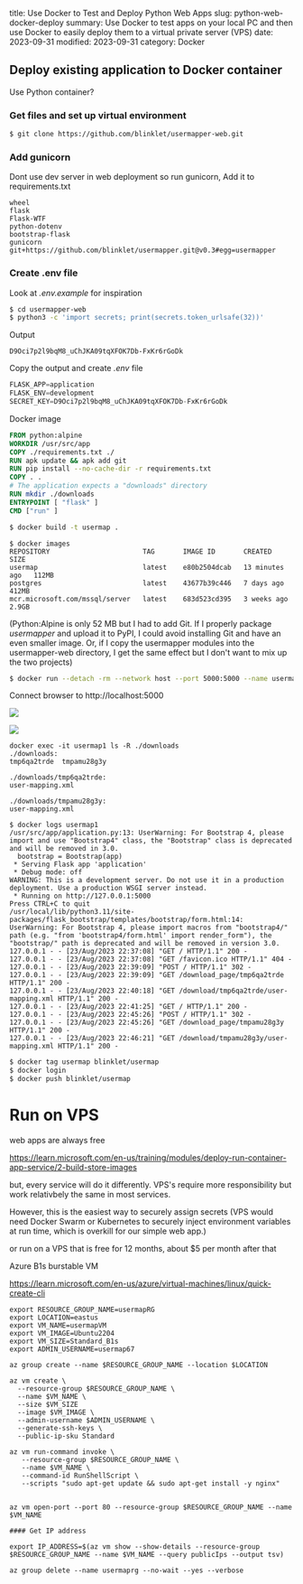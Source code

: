 title: Use Docker to Test and Deploy Python Web Apps
slug: python-web-docker-deploy
summary: Use Docker to test apps on your local PC and then use Docker to easily deploy them to a virtual private server (VPS)
date: 2023-09-31
modified: 2023-09-31
category: Docker
<!--status: Published-->



## Deploy existing application to Docker container

Use Python container?

### Get files and set up virtual environment

```bash
$ git clone https://github.com/blinklet/usermapper-web.git
```
### Add gunicorn

Dont use dev server in web deployment so run gunicorn, Add it to requirements.txt

```text
wheel
flask
Flask-WTF
python-dotenv
bootstrap-flask
gunicorn
git+https://github.com/blinklet/usermapper.git@v0.3#egg=usermapper
```

### Create .env file

Look at *.env.example* for inspiration

```bash
$ cd usermapper-web
$ python3 -c 'import secrets; print(secrets.token_urlsafe(32))'
```

Output

```
D9Oci7p2l9bqM8_uChJKA09tqXFOK7Db-FxKr6rGoDk
```

Copy the output and create *.env* file

```python
FLASK_APP=application
FLASK_ENV=development
SECRET_KEY=D9Oci7p2l9bqM8_uChJKA09tqXFOK7Db-FxKr6rGoDk
```

Docker image

<!--
```dockerfile
# Use the Python Docker image's bookwork tag
# because we need an image that also has git installed
FROM python:bookworm
WORKDIR /usr/src/app
COPY ./requirements.txt ./
RUN pip install --no-cache-dir -r requirements.txt
COPY . .
# The application expects a "downloads" directory
RUN mkdir ./downloads
ENTRYPOINT [ "flask" ]
CMD ["run" ]
```
-->


```dockerfile
FROM python:alpine
WORKDIR /usr/src/app
COPY ./requirements.txt ./
RUN apk update && apk add git
RUN pip install --no-cache-dir -r requirements.txt
COPY . .
# The application expects a "downloads" directory
RUN mkdir ./downloads
ENTRYPOINT [ "flask" ]
CMD ["run" ]
```

```bash
$ docker build -t usermap .
```

```
$ docker images
REPOSITORY                       TAG       IMAGE ID       CREATED          SIZE
usermap                          latest    e80b2504dcab   13 minutes ago   112MB
postgres                         latest    43677b39c446   7 days ago       412MB
mcr.microsoft.com/mssql/server   latest    683d523cd395   3 weeks ago      2.9GB
```

(Python:Alpine is only 52 MB but I had to add Git. If I properly package *usermapper* and upload it to PyPI, I could avoid installing Git and have an even smaller image. Or, if I copy the usermapper modules into the usermapper-web directory, I get the same effect but I don't want to mix up the two projects)

```bash
$ docker run --detach -rm --network host --port 5000:5000 --name usermap1 usermap
```

Connect browser to http://localhost:5000

![]({attach}usermapper-01.png)

![]({attach}usermapper-02.png)


```
docker exec -it usermap1 ls -R ./downloads
./downloads:
tmp6qa2trde  tmpamu28g3y

./downloads/tmp6qa2trde:
user-mapping.xml

./downloads/tmpamu28g3y:
user-mapping.xml
```


```
$ docker logs usermap1
/usr/src/app/application.py:13: UserWarning: For Bootstrap 4, please import and use "Bootstrap4" class, the "Bootstrap" class is deprecated and will be removed in 3.0.
  bootstrap = Bootstrap(app)
 * Serving Flask app 'application'
 * Debug mode: off
WARNING: This is a development server. Do not use it in a production deployment. Use a production WSGI server instead.
 * Running on http://127.0.0.1:5000
Press CTRL+C to quit
/usr/local/lib/python3.11/site-packages/flask_bootstrap/templates/bootstrap/form.html:14: UserWarning: For Bootstrap 4, please import macros from "bootstrap4/" path (e.g. "from 'bootstrap4/form.html' import render_form"), the "bootstrap/" path is deprecated and will be removed in version 3.0.
127.0.0.1 - - [23/Aug/2023 22:37:08] "GET / HTTP/1.1" 200 -
127.0.0.1 - - [23/Aug/2023 22:37:08] "GET /favicon.ico HTTP/1.1" 404 -
127.0.0.1 - - [23/Aug/2023 22:39:09] "POST / HTTP/1.1" 302 -
127.0.0.1 - - [23/Aug/2023 22:39:09] "GET /download_page/tmp6qa2trde HTTP/1.1" 200 -
127.0.0.1 - - [23/Aug/2023 22:40:18] "GET /download/tmp6qa2trde/user-mapping.xml HTTP/1.1" 200 -
127.0.0.1 - - [23/Aug/2023 22:41:25] "GET / HTTP/1.1" 200 -
127.0.0.1 - - [23/Aug/2023 22:45:26] "POST / HTTP/1.1" 302 -
127.0.0.1 - - [23/Aug/2023 22:45:26] "GET /download_page/tmpamu28g3y HTTP/1.1" 200 -
127.0.0.1 - - [23/Aug/2023 22:46:21] "GET /download/tmpamu28g3y/user-mapping.xml HTTP/1.1" 200 -
```

```bash
$ docker tag usermap blinklet/usermap
$ docker login
$ docker push blinklet/usermap
```


# Run on VPS

web apps are always free

https://learn.microsoft.com/en-us/training/modules/deploy-run-container-app-service/2-build-store-images

but, every service will do it differently. VPS's require more responsibility but work relativbely the same in most services.

However, this is the easiest way to securely assign secrets (VPS would need Docker Swarm or Kubernetes to securely inject environment variables at run time, which is overkill for our simple web app.)



or run on a VPS that is free for 12 months, about $5 per month after that

Azure B1s burstable VM

https://learn.microsoft.com/en-us/azure/virtual-machines/linux/quick-create-cli

```
export RESOURCE_GROUP_NAME=usermapRG
export LOCATION=eastus
export VM_NAME=usermapVM
export VM_IMAGE=Ubuntu2204
export VM_SIZE=Standard_B1s
export ADMIN_USERNAME=usermap67

az group create --name $RESOURCE_GROUP_NAME --location $LOCATION

az vm create \
  --resource-group $RESOURCE_GROUP_NAME \
  --name $VM_NAME \
  --size $VM_SIZE
  --image $VM_IMAGE \
  --admin-username $ADMIN_USERNAME \
  --generate-ssh-keys \
  --public-ip-sku Standard

az vm run-command invoke \
   --resource-group $RESOURCE_GROUP_NAME \
   --name $VM_NAME \
   --command-id RunShellScript \
   --scripts "sudo apt-get update && sudo apt-get install -y nginx"


az vm open-port --port 80 --resource-group $RESOURCE_GROUP_NAME --name $VM_NAME

#### Get IP address

export IP_ADDRESS=$(az vm show --show-details --resource-group $RESOURCE_GROUP_NAME --name $VM_NAME --query publicIps --output tsv)

az group delete --name usermaprg --no-wait --yes --verbose

